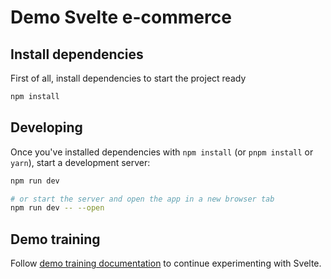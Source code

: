 # Demo Svelte e-commerce

## Install dependencies

First of all, install dependencies to start the project ready

```bash
npm install
```

## Developing

Once you've installed dependencies with `npm install` (or `pnpm install` or `yarn`), start a development server:

```bash
npm run dev

# or start the server and open the app in a new browser tab
npm run dev -- --open
```

## Demo training

Follow [demo training documentation](/doc/README.md) to continue experimenting with Svelte.
